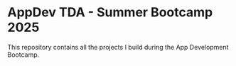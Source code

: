 # AppDev TDA - Summer Bootcamp 2025

This repository contains all the projects I build during the App Development Bootcamp.
